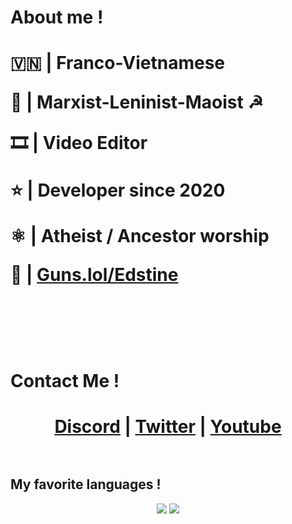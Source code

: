 # About me !

<h1>
<p> 🇻🇳 | Franco-Vietnamese</p>
<p> 📕 | Marxist-Leninist-Maoist ☭</p>
<p> 🎞 | Video Editor</p>
<p> ⭐ | Developer since 2020</p>
<p> ⚛️ | Atheist / Ancestor worship</p>
<p> 🔫 | <a href="https://guns.lol/edstine">Guns.lol/Edstine</a></p>
<br><br>
</h1>




# Contact Me !

<h1 align="center">
  <a href="https://discord.com/users/1032243684516835399">Discord</a> |
  <a href="https://twitter.com/EdstineC">Twitter</a> |
  <a href="https://www.youtube.com/@edstine">Youtube</a>
<br><br>
</h1>



## My favorite languages !

<p align="center">
	<img src="https://img.shields.io/badge/CSHARP-2CCC00?style=for-the-badge&logo=csharp&logoColor=FFFFFF">
	<img src="https://img.shields.io/badge/python-3670A0?style=for-the-badge&logo=python&logoColor=ffdd54">
</p>
